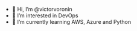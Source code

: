 - 👋 Hi, I’m @victorvoronin
- 👀 I’m interested in DevOps
- 🌱 I’m currently learning AWS, Azure and Python

<!---
victorvoronin/victorvoronin is a ✨ special ✨ repository because its `README.md` (this file) appears on your GitHub profile.
You can click the Preview link to take a look at your changes.
--->
